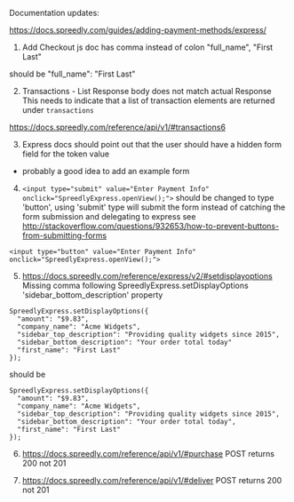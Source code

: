 Documentation updates:

https://docs.spreedly.com/guides/adding-payment-methods/express/

1) Add Checkout js doc has comma instead of colon
    "full_name", "First Last"

 should be
    "full_name": "First Last"
 

 2) Transactions - List Response body does not match actual Response
 This needs to indicate that a list of transaction elements are returned under `transactions`

 https://docs.spreedly.com/reference/api/v1/#transactions6

 
 3) Express docs should point out that the user should have a hidden form field for the token value
  - probably a good idea to add an example form 


 4) `<input type="submit" value="Enter Payment Info" onclick="SpreedlyExpress.openView();">`
should be changed to type 'button', using 'submit' type will submit the form instead of catching the form submission and delegating to express
see http://stackoverflow.com/questions/932653/how-to-prevent-buttons-from-submitting-forms

`<input type="button" value="Enter Payment Info" onclick="SpreedlyExpress.openView();">`

5) https://docs.spreedly.com/reference/express/v2/#setdisplayoptions
Missing comma following SpreedlyExpress.setDisplayOptions 'sidebar_bottom_description' property

```
SpreedlyExpress.setDisplayOptions({
  "amount": "$9.83",
  "company_name": "Acme Widgets",
  "sidebar_top_description": "Providing quality widgets since 2015",
  "sidebar_bottom_description": "Your order total today"
  "first_name": "First Last"
});
```
should be

```
SpreedlyExpress.setDisplayOptions({
  "amount": "$9.83",
  "company_name": "Acme Widgets",
  "sidebar_top_description": "Providing quality widgets since 2015",
  "sidebar_bottom_description": "Your order total today",
  "first_name": "First Last"
});
```

6) https://docs.spreedly.com/reference/api/v1/#purchase POST returns 200 not 201

7) https://docs.spreedly.com/reference/api/v1/#deliver POST returns 200 not 201